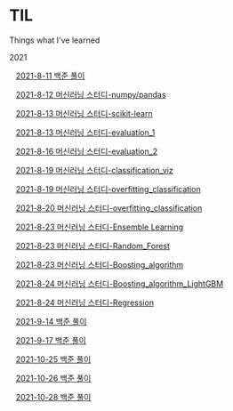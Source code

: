 # TIL
  Things what I've learned

2021  

&nbsp;&nbsp; [2021-8-11 백준 풀이](./baekjoon_algorithm/2021_8_21.md)


&nbsp;&nbsp; [2021-8-12 머신러닝 스터디-numpy/pandas](./ML_study_python/numpy_pandas_basics.md)

&nbsp;&nbsp; [2021-8-13 머신러닝 스터디-scikit-learn](./ML_study_python/scikit_learn_basics.md)

&nbsp;&nbsp; [2021-8-13 머신러닝 스터디-evaluation_1](./ML_study_python/evaluations.md)

&nbsp;&nbsp; [2021-8-16 머신러닝 스터디-evaluation_2](./ML_study_python/evaluations.md)

&nbsp;&nbsp; [2021-8-19 머신러닝 스터디-classification_viz](./ML_study_python/classification.md)

&nbsp;&nbsp; [2021-8-19 머신러닝 스터디-overfitting_classification](./ML_study_python/classification.md)


&nbsp;&nbsp; [2021-8-20 머신러닝 스터디-overfitting_classification](./ML_study_python/classification.md)


&nbsp;&nbsp; [2021-8-23 머신러닝 스터디-Ensemble Learning](./ML_study_python/ensemble_learning.md)


&nbsp;&nbsp; [2021-8-23 머신러닝 스터디-Random_Forest](./ML_study_python/random_forest.md)


&nbsp;&nbsp; [2021-8-23 머신러닝 스터디-Boosting_algorithm](./ML_study_python/Boosting_algorithm.md)

&nbsp;&nbsp; [2021-8-24 머신러닝 스터디-Boosting_algorithm_LightGBM](./ML_study_python/Boosting_algorithm.md)

&nbsp;&nbsp; [2021-8-24 머신러닝 스터디-Regression](./ML_study_python/regression.md)   

&nbsp;&nbsp; [2021-9-14 백준 풀이](./baekjoon_algorithm/2021_9_14.md)

&nbsp;&nbsp; [2021-9-17 백준 풀이](./baekjoon_algorithm/2021_9_17.md)

&nbsp;&nbsp; [2021-10-25 백준 풀이](./baekjoon_algorithm/2021_10_25.md)

&nbsp;&nbsp; [2021-10-26 백준 풀이](./baekjoon_algorithm/2021_10_26.md)

&nbsp;&nbsp; [2021-10-28 백준 풀이](./baekjoon_algorithm/2021_10_28.md)
